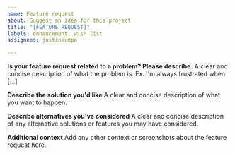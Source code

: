 ```yaml
---
name: Feature request
about: Suggest an idea for this project
title: "[FEATURE REQUEST]"
labels: enhancement, wish list
assignees: justinkumpe

---
```


**Is your feature request related to a problem? Please describe.**
A clear and concise description of what the problem is. Ex. I'm always frustrated when [...]

**Describe the solution you'd like**
A clear and concise description of what you want to happen.

**Describe alternatives you've considered**
A clear and concise description of any alternative solutions or features you may have considered.

**Additional context**
Add any other context or screenshots about the feature request here.
